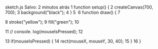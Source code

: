 
sketch.js
Salvo: 2 minutos atrás
1
function setup() {
2
  createCanvas(700, 700);
3
  background("black");
4
}
5
​
6
function draw() {
7
  
8
 stroke("yellow");
9
 fill("green");
10
  
11
  // console. log(mouseIsPressed);
12
  
13
  if(mouseIsPressed) {
14
     rect(mouseX, mouseY, 30, 40);
15
  } 
16
 }
